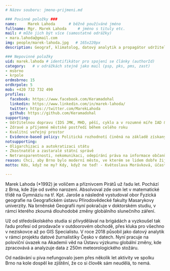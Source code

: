 ```yaml
---
# Název souboru: jmeno-prijmeni.md

### Povinné položky ###
name:     Marek Lahoda  	# běžně používáné jméno
fullname: Mgr. Marek Lahoda  	# jméno s tituly etc.
mail: # může jich být více (samostatné odrážky)
- mara.lahoda@gmail.com
img: people/marek-lahoda.jpg   # 165x220px
description: Geograf, klimatolog, datový analytik a propagátor udržitelné dopravy 	# kratký popis, max 160 znaků

### Nepovinné položky
uid: marek.lahoda # identifikátor pro spojení se články (authorId)
category: 	# v odrážkách stejně jako mail (psp, pks, pms, zast)
- msbrno
- krpole
ordmsbrno: 15
ordkrpole: 5
mob: +420 732 732 490
profiles:
  facebook: https://www.facebook.com/Keramadohal
  linkedin: https://www.linkedin.com/in/marek-lahoda/
  twitter: https://twitter.com/MarekLahoda
  github: https://github.com/Keramadohal
supporting:
- Udržitelnou dopravu (IDS JMK, MHD, pěší, cyklo a v rozumné míře IAD & sdílení aut)
- Zdravé a příjemné městské postředí během celého roku
- Kvalitní veřejný prostor
- Evidence-based policy: Politická rozhodnotí činěná na základě získaných dat, zjištěných faktů a zevrubných analýz problémů.
notsupporting:
- Oligarchizaci a autokratizaci státu
- Zkostnatělé a zastaralé státní správě
- Netransparentnosti, nekomunikaci, odepírání práva na informace občanům
reason: Chci, aby Brno bylo moderní město, ve kterém se lidem dobře žije a mohou se po něm dopravovat snadno, rychle a bezpečně – a to jak pěšky, MHD, autem nebo na kole.
motto: Kdo, když ne my? Kdy, když ne teď! - Květoslava Morávková, účastnice listopadového studentského hnutí 1989

---
```


Marek Lahoda (*1992) je voličem a příznivcem Pirátů už řadu let. Pochází z Brna, kde žije od svého narození. Absolvoval zde osm let v matematické třídě na Gymnáziu na tř. Kpt. Jaroše a následně vystudoval obor Fyzická geografie na Geografickém ústavu Přirodovědecké fakulty Masarykovy univerzity. Na brněnské Geografii nyní pokračuje v doktorském studiu, v rámci kterého zkoumá dlouhodobé změny globálního slunečního záření.

Už od středoškolského studia si přivydělával na brigádách a vyzkoušel tak řadu profesí od prodavače v outdoorovém obchodě, přes kluka pro všechno v neziskovce až po GIS Specialistu. V roce 2018 působil jako datový analytik v rámci projektu datové žurnalistiky Česko v datech. Nyní pracuje na poloviční úvazek na Akademii věd na Ústavu výzkumu globální změny, kde zpracovává a analyzuje data z 250m meteorologického stožáru.


Od nadávání u piva nefungovalo jsem přes několik let aktivity ve spolku Brno na kole dospěl ke zjištění, že co si člověk sám neudělá, to nemá.
